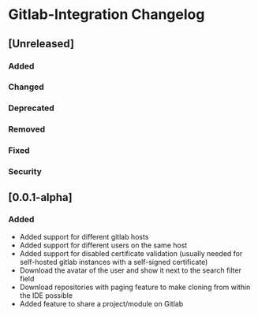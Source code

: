 <!-- Keep a Changelog guide -> https://keepachangelog.com -->

# Gitlab-Integration Changelog

## [Unreleased]

### Added

### Changed

### Deprecated

### Removed

### Fixed

### Security

## [0.0.1-alpha]

### Added

- Added support for different gitlab hosts
- Added support for different users on the same host
- Added support for disabled certificate validation (usually needed for self-hosted gitlab instances with a self-signed certificate)
- Download the avatar of the user and show it next to the search filter field
- Download repositories with paging feature to make cloning from within the IDE possible
- Added feature to share a project/module on Gitlab
